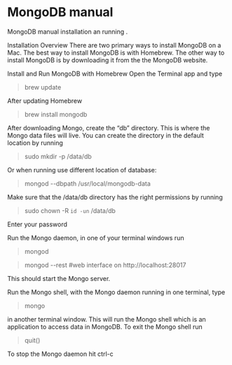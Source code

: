 # MongoDB manual
MongoDB manual installation an running .

Installation Overview
There are two primary ways to install MongoDB on a Mac. 
The best way to install MongoDB is with Homebrew. The other way to install MongoDB is by downloading it from the the MongoDB website.

Install and Run MongoDB with Homebrew
Open the Terminal app and type 

>brew update 

After updating Homebrew 

>brew install mongodb

After downloading Mongo, create the “db” directory.
This is where the Mongo data files will live. You can create the directory in the default location by running 
 
 >sudo mkdir -p /data/db

Or when running use different location of database:
>mongod --dbpath /usr/local/mongodb-data


Make sure that the /data/db directory has the right permissions by running

> sudo chown -R `id -un` /data/db

Enter your password

Run the Mongo daemon, in one of your terminal windows run 

>mongod

>mongod --rest #web interface  on http://localhost:28017

This should start the Mongo server.

Run the Mongo shell, with the Mongo daemon running in one terminal, type 

>mongo 

in another terminal window. This will run the Mongo shell which is an application to access data in MongoDB.
To exit the Mongo shell run 

>quit()

To stop the Mongo daemon hit ctrl-c
